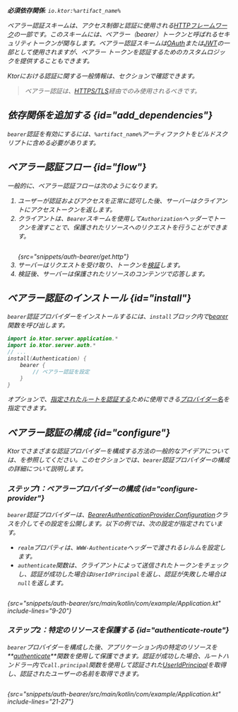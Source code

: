 [//]: # (title: Ktorサーバーでのベアラー認証)

<show-structure for="chapter" depth="2"/>

<var name="artifact_name" value="ktor-server-auth"/>

<tldr>
<p>
<b>必須依存関係</b>: <code>io.ktor:%artifact_name%</code>
</p>
<var name="example_name" value="auth-bearer"/>
<include from="lib.topic" element-id="download_example"/>
<include from="lib.topic" element-id="native_server_supported"/>
</tldr>

ベアラー認証スキームは、アクセス制御と認証に使用される[HTTPフレームワーク](https://developer.mozilla.org/en-US/docs/Web/HTTP/Authentication)の一部です。このスキームには、ベアラー（bearer）トークンと呼ばれるセキュリティトークンが関与します。ベアラー認証スキームは[OAuth](server-oauth.md)または[JWT](server-jwt.md)の一部として使用されますが、ベアラー トークンを認証するためのカスタムロジックを提供することもできます。

Ktorにおける認証に関する一般情報は、[](server-auth.md)セクションで確認できます。

> ベアラー認証は、[HTTPS/TLS](server-ssl.md)経由でのみ使用されるべきです。

## 依存関係を追加する {id="add_dependencies"}
`bearer`認証を有効にするには、`%artifact_name%`アーティファクトをビルドスクリプトに含める必要があります。

<include from="lib.topic" element-id="add_ktor_artifact"/>

## ベアラー認証フロー {id="flow"}

一般的に、ベアラー認証フローは次のようになります。

1.  ユーザーが認証およびアクセスを正常に認可した後、サーバーはクライアントにアクセストークンを返します。
2.  クライアントは、`Bearer`スキームを使用して`Authorization`ヘッダーでトークンを渡すことで、保護されたリソースへのリクエストを行うことができます。
    ```HTTP
    ```
    {src="snippets/auth-bearer/get.http"}
3.  サーバーはリクエストを受け取り、トークンを[検証](#configure)します。
4.  検証後、サーバーは保護されたリソースのコンテンツで応答します。

## ベアラー認証のインストール {id="install"}
`bearer`認証プロバイダーをインストールするには、`install`ブロック内で[bearer](https://api.ktor.io/ktor-server/ktor-server-plugins/ktor-server-auth/io.ktor.server.auth/bearer.html)関数を呼び出します。

```kotlin
import io.ktor.server.application.*
import io.ktor.server.auth.*
// ...
install(Authentication) {
    bearer {
        // ベアラー認証を設定
    }
}
```

オプションで、[指定されたルートを認証する](#authenticate-route)ために使用できる[プロバイダー名](server-auth.md#provider-name)を指定できます。

## ベアラー認証の構成 {id="configure"}

Ktorでさまざまな認証プロバイダーを構成する方法の一般的なアイデアについては、[](server-auth.md#configure)を参照してください。このセクションでは、`bearer`認証プロバイダーの構成の詳細について説明します。

### ステップ1：ベアラープロバイダーの構成 {id="configure-provider"}

`bearer`認証プロバイダーは、[BearerAuthenticationProvider.Configuration](https://api.ktor.io/ktor-server/ktor-server-plugins/ktor-server-auth/io.ktor.server.auth/-bearer-authentication-provider/-config/index.html)クラスを介してその設定を公開します。以下の例では、次の設定が指定されています。
*   `realm`プロパティは、`WWW-Authenticate`ヘッダーで渡されるレルムを設定します。
*   `authenticate`関数は、クライアントによって送信されたトークンをチェックし、認証が成功した場合は`UserIdPrincipal`を返し、認証が失敗した場合は`null`を返します。

```kotlin
```
{src="snippets/auth-bearer/src/main/kotlin/com/example/Application.kt" include-lines="9-20"}

### ステップ2：特定のリソースを保護する {id="authenticate-route"}

`bearer`プロバイダーを構成した後、アプリケーション内の特定のリソースを**[authenticate](server-auth.md#authenticate-route)**関数を使用して保護できます。認証が成功した場合、ルートハンドラー内で`call.principal`関数を使用して認証された[UserIdPrincipal](https://api.ktor.io/ktor-server/ktor-server-plugins/ktor-server-auth/io.ktor.server.auth/-user-id-principal/index.html)を取得し、認証されたユーザーの名前を取得できます。

```kotlin
```
{src="snippets/auth-bearer/src/main/kotlin/com/example/Application.kt" include-lines="21-27"}